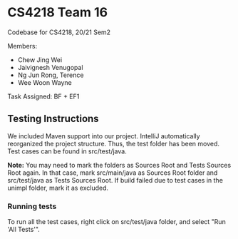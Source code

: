 # CS4218 Team 16
Codebase for CS4218, 20/21 Sem2

Members:
* Chew Jing Wei
* Jaivignesh Venugopal
* Ng Jun Rong, Terence
* Wee Woon Wayne

Task Assigned: BF + EF1

## Testing Instructions
We included Maven support into our project. IntelliJ automatically reorganized the project structure. Thus, the test
folder has been moved. Test cases can be found in src/test/java.

**Note:** You may need to mark the folders as Sources Root and Tests Sources Root again. In that case,
mark src/main/java as Sources Root folder and src/test/java as Tests Sources Root. If build failed due to test cases in
the unimpl folder, mark it as excluded.

### Running tests
To run all the test cases, right click on src/test/java folder, and select "Run 'All Tests'".



